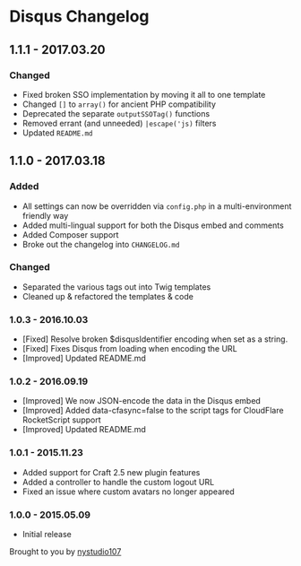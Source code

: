 # Disqus Changelog

## 1.1.1 - 2017.03.20
### Changed
* Fixed broken SSO implementation by moving it all to one template
* Changed `[]` to `array()` for ancient PHP compatibility
* Deprecated the separate `outputSSOTag()` functions
* Removed errant (and unneeded) `|escape('js)` filters
* Updated `README.md`

## 1.1.0 - 2017.03.18
### Added
* All settings can now be overridden via `config.php` in a multi-environment friendly way
* Added multi-lingual support for both the Disqus embed and comments
* Added Composer support
* Broke out the changelog into `CHANGELOG.md`

### Changed
* Separated the various tags out into Twig templates
* Cleaned up & refactored the templates & code

### 1.0.3 - 2016.10.03
 
 * [Fixed] Resolve broken $disqusIdentifier encoding when set as a string.
 * [Fixed] Fixes Disqus from loading when encoding the URL
 * [Improved] Updated README.md
 
 ### 1.0.2 - 2016.09.19
 
 * [Improved] We now JSON-encode the data in the Disqus embed
 * [Improved] Added data-cfasync=false to the script tags for CloudFlare RocketScript support
 * [Improved] Updated README.md
 
 ### 1.0.1 - 2015.11.23
 
 * Added support for Craft 2.5 new plugin features
 * Added a controller to handle the custom logout URL
 * Fixed an issue where custom avatars no longer appeared
 
 ### 1.0.0 - 2015.05.09
 
 * Initial release

Brought to you by [nystudio107](http://nystudio107.com)